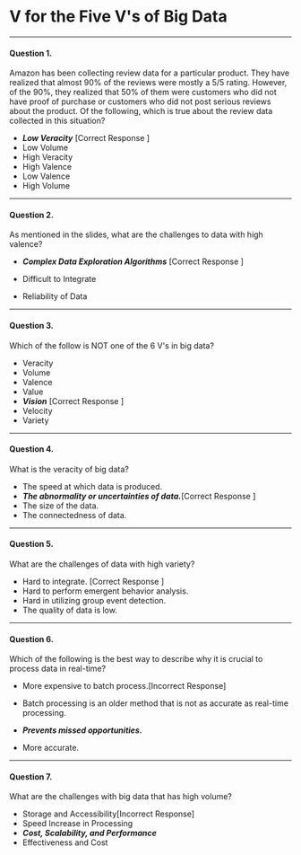 V for the Five V's of Big Data
===========================


----------------------------------------
#### Question 1. 
Amazon has been collecting review data for a particular product. They have realized that almost 90% of the reviews were mostly a 5/5 rating. However, of the 90%, they realized that 50% of them were customers who did not have proof of purchase or customers who did not post serious reviews about the product. Of the following, which is true about the review data collected in this situation?

* ***Low Veracity*** [Correct Response ]
* Low Volume
* High Veracity
* High Valence
* Low Valence
* High Volume


----------------------------------------
#### Question 2. 
As mentioned in the slides, what are the challenges to data with high valence?

* ***Complex Data Exploration Algorithms*** [Correct Response ]

* Difficult to Integrate

* Reliability of Data

----------------------------------------
#### Question 3. 
Which of the follow is NOT one of the 6 V's in big data?

* Veracity
* Volume
* Valence
* Value
* ***Vision*** [Correct Response ]
* Velocity
* Variety

----------------------------------------
#### Question 4. 
What is the veracity of big data?

* The speed at which data is produced.
* ***The abnormality or uncertainties of data.***[Correct Response ]
* The size of the data.
* The connectedness of data.

----------------------------------------
#### Question 5. 
What are the challenges of data with high variety?

* Hard to integrate. [Correct Response ]
* Hard to perform emergent behavior analysis.
* Hard in utilizing group event detection.
* The quality of data is low.


----------------------------------------
#### Question 6. 
Which of the following is the best way to describe why it is crucial to process data in real-time?

* More expensive to batch process.[Incorrect Response] 

* Batch processing is an older method that is not as accurate as real-time processing.

* ***Prevents missed opportunities.***

* More accurate.


----------------------------------------
#### Question 7. 
What are the challenges with big data that has high volume?

* Storage and Accessibility[Incorrect Response]
* Speed Increase in Processing
* ***Cost, Scalability, and Performance***
* Effectiveness and Cost



